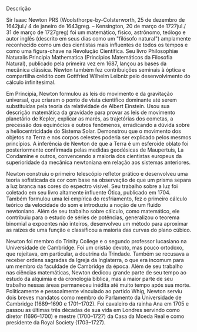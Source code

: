 Descrição

Sir Isaac Newton PRS (Woolsthorpe-by-Colsterworth, 25 de dezembro de 1642jul./ 4 de janeiro de 1643greg. – Kensington, 20 de março de 1727jul./ 31 de março de 1727greg) foi um matemático, físico, astrônomo, teólogo e autor inglês (descrito em seus dias como um "filósofo natural") amplamente reconhecido como um dos cientistas mais influentes de todos os tempos e como uma figura-chave na Revolução Científica. Seu livro Philosophiæ Naturalis Principia Mathematica (Princípios Matemáticos da Filosofia Natural), publicado pela primeira vez em 1687, lançou as bases da mecânica clássica. Newton também fez contribuições seminais à óptica e compartilha crédito com Gottfried Wilhelm Leibniz pelo desenvolvimento do cálculo infinitesimal.

Em Principia, Newton formulou as leis do movimento e da gravitação universal, que criaram o ponto de vista científico dominante até serem substituídas pela teoria da relatividade de Albert Einstein. Usou sua descrição matemática da gravidade para provar as leis de movimento planetário de Kepler, explicar as marés, as trajetórias dos cometas, a precessão dos equinócios e outros fenômenos, erradicando a dúvida sobre a heliocentricidade do Sistema Solar. Demonstrou que o movimento dos objetos na Terra e nos corpos celestes poderia ser explicado pelos mesmos princípios. A inferência de Newton de que a Terra é um esferoide oblato foi posteriormente confirmada pelas medidas geodésicas de Maupertuis, La Condamine e outros, convencendo a maioria dos cientistas europeus da superioridade da mecânica newtoniana em relação aos sistemas anteriores.

Newton construiu o primeiro telescópio refletor prático e desenvolveu uma teoria sofisticada da cor com base na observação de que um prisma separa a luz branca nas cores do espectro visível. Seu trabalho sobre a luz foi coletado em seu livro altamente influente Ótica, publicado em 1704. Também formulou uma lei empírica do resfriamento, fez o primeiro cálculo teórico da velocidade do som e introduziu a noção de um fluido newtoniano. Além de seu trabalho sobre cálculo, como matemático, ele contribuiu para o estudo de séries de potências, generalizou o teorema binomial a expoentes não inteiros, desenvolveu um método para aproximar as raízes de uma função e classificou a maioria das curvas do plano cúbico.

Newton foi membro do Trinity College e o segundo professor lucasiano na Universidade de Cambridge. Foi um cristão devoto, mas pouco ortodoxo, que rejeitava, em particular, a doutrina da Trindade. Também se recusava a receber ordens sagradas da Igreja da Inglaterra, o que era incomum para um membro da faculdade de Cambridge da época. Além de seu trabalho nas ciências matemáticas, Newton dedicou grande parte de seu tempo ao estudo da alquimia e da cronologia bíblica, mas a maior parte de seu trabalho nessas áreas permaneceu inédita até muito tempo após sua morte. Politicamente e pessoalmente vinculado ao partido Whig, Newton serviu dois breves mandatos como membro do Parlamento da Universidade de Cambridge (1689–1690 e 1701–1702). Foi cavaleiro da rainha Ana em 1705 e passou as últimas três décadas de sua vida em Londres servindo como diretor (1696–1700) e mestre (1700–1727) da Casa da Moeda Real e como presidente da Royal Society (1703–1727).